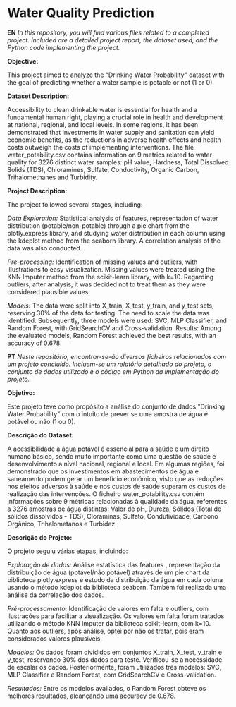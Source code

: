 # Water Quality Prediction
 
 **EN**
_In this repository, you will find various files related to a completed project. Included are a detailed project report, the dataset used, and the Python code implementing the project._

**Objective:**

This project aimed to analyze the "Drinking Water Probability" dataset with the goal of predicting whether a water sample is potable or not (1 or 0).

**Dataset Description:**

Accessibility to clean drinkable water is essential for health and a fundamental human right, playing a crucial role in health and development at national, regional, and local levels. In some regions, it has been demonstrated that investments in water supply and sanitation can yield economic benefits, as the reductions in adverse health effects and health costs outweigh the costs of implementing interventions.
The file water_potability.csv contains information on 9 metrics related to water quality for 3276 distinct water samples: pH value, Hardness, Total Dissolved Solids (TDS), Chloramines, Sulfate, Conductivity, Organic Carbon, Trihalomethanes and Turbidity.

**Project Description:**

The project followed several stages, including:

_Data Exploration:_ Statistical analysis of features, representation of water distribution (potable/non-potable) through a pie chart from the plotly.express library, and studying water distribution in each column using the kdeplot method from the seaborn library. A correlation analysis of the data was also conducted.

_Pre-processing:_ Identification of missing values and outliers, with illustrations to easy visualization. Missing values were treated using the KNN Imputer method from the scikit-learn library, with k=10. Regarding outliers, after analysis, it was decided not to treat them as they were considered plausible values.

_Models:_ The data were split into X_train, X_test, y_train, and y_test sets, reserving 30% of the data for testing. The need to scale the data was identified. Subsequently, three models were used: SVC, MLP Classifier, and Random Forest, with GridSearchCV and Cross-validation.
Results: Among the evaluated models, Random Forest achieved the best results, with an accuracy of 0.678.




**PT**
_Neste repositório, encontrar-se-ão diversos ficheiros relacionados com um projeto concluído. Incluem-se um relatório detalhado do projeto, o conjunto de dados utilizado e o código em Python da implementação do projeto._

**Objetivo:**

Este projeto teve como propósito a análise do conjunto de dados "Drinking Water Probability" com o intuito de prever se uma amostra de água é potável ou não (1 ou 0).

**Descrição do Dataset:**

A acessibilidade à água potável é essencial para a saúde e um direito humano básico, sendo muito importante como uma questão de saúde e desenvolvimento a nível nacional, regional e local. Em algumas regiões, foi demonstrado que os investimentos em abastecimentos de água e saneamento podem gerar um benefício económico, visto que as reduções nos efeitos adversos à saúde e nos custos de saúde superam os custos de realização das intervenções.
O ficheiro water_potability.csv contém informações sobre 9 métricas relacionadas à qualidade da água, referentes a 3276 amostras de água distintas: Valor de pH, Dureza, Sólidos (Total de sólidos dissolvidos - TDS), Cloraminas, Sulfato, Condutividade, Carbono Orgânico, Trihalometanos e Turbidez.

**Descrição do Projeto:**

O projeto seguiu várias etapas, incluindo:

_Exploração de dados:_ Análise estatística das features , representação da distribuição de água (potável/não potável) através de um pie chart da biblioteca plotly.express e estudo da distribuição da água em cada coluna usando o método kdeplot da biblioteca seaborn. Também foi realizada uma análise da correlação dos dados.

_Pré-processamento:_ Identificação de valores em falta e outliers, com ilustrações para facilitar a visualização. Os valores em falta foram tratados utilizando o método KNN Imputer da biblioteca scikit-learn, com k=10. Quanto aos outliers, após análise, optei por não os tratar, pois eram considerados valores plausíveis.

_Modelos:_ Os dados foram divididos em conjuntos X_train, X_test, y_train e y_test, reservando 30% dos dados para teste. Verificou-se a necessidade de escalar os dados. Posteriormente, foram utilizados três modelos: SVC, MLP Classifier e Random Forest, com GridSearchCV e Cross-validation.

_Resultados:_ Entre os modelos avaliados, o Random Forest obteve os melhores resultados, alcançando uma accuracy de 0.678.

